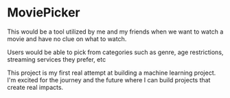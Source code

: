 # MoviePicker
This would be a tool utilized by me and my friends when we want to watch a movie and have no clue on what to watch.


Users would be able to pick from categories such as genre, age restrictions, streaming services they prefer, etc




This project is my first real attempt at building a machine learning project. I'm excited for the journey and the future where I can build projects that create real impacts.
